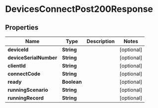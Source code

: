 

# DevicesConnectPost200Response


## Properties

| Name | Type | Description | Notes |
|------------ | ------------- | ------------- | -------------|
|**deviceId** | **String** |  |  [optional] |
|**deviceSerialNumber** | **String** |  |  [optional] |
|**clientId** | **String** |  |  [optional] |
|**connectCode** | **String** |  |  [optional] |
|**ready** | **Boolean** |  |  [optional] |
|**runningScenario** | **String** |  |  [optional] |
|**runningRecord** | **String** |  |  [optional] |



